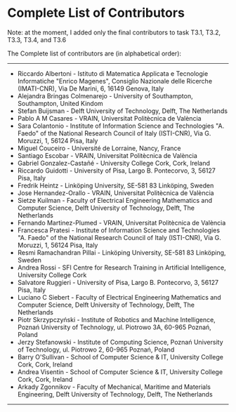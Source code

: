 # Complete List of Contributors

Note: at the moment, I added only the final contributors to task T3.1, T3.2, T3.3, T3.4, and T3.6

The Complete list of contributors are (in alphabetical order):

---
- Riccardo Albertoni - Istituto di Matematica Applicata e Tecnologie Informatiche "Enrico Magenes", Consiglio Nazionale delle Ricerche (IMATI-CNR), Via De Marini, 6, 16149 Genova, Italy <!-- T3.4 -->
- Alejandra Bringas Colmenarejo - University of Southampton, Southampton, United Kindom   <!-- T3.3 -->
- Stefan Buijsman - Delft University of Technology, Delft, The Netherlands <!-- T3.3 -->
- Pablo A M Casares - VRAIN, Universitat Politècnica de València <!-- T3.2 -->
- Sara Colantonio - Institute of Information Science and Technologies "A. Faedo" of the National Research Council of Italy (ISTI-CNR), Via G. Moruzzi, 1, 56124 Pisa, Italy <!-- T3.4 -->
- Miguel Couceiro - Université de Lorraine, Nancy, France <!-- T3.3 -->
- Santiago Escobar - VRAIN, Universitat Politècnica de València <!-- T3.2 -->
- Gabriel Gonzalez-Castañé - University College Cork, Cork, Ireland <!-- T3.3 -->
- Riccardo Guidotti - University of Pisa, Largo B. Pontecorvo, 3, 56127 Pisa, Italy <!-- T3.1 -->
- Fredrik Heintz - Linköping University, SE-581 83 Linköping, Sweden  <!-- T3.3 -->
- Jose Hernandez-Orallo - VRAIN, Universitat Politècnica de València <!-- T3.2 -->
- Sietze Kuilman - Faculty of Electrical Engineering Mathematics and Computer Science, Delft University of Technology, Delft, The Netherlands <!-- T3.4 -->
- Fernando Martinez-Plumed - VRAIN, Universitat Politècnica de València <!-- T3.2 -->
- Francesca Pratesi - Institute of Information Science and Technologies "A. Faedo" of the National Research Council of Italy (ISTI-CNR), Via G. Moruzzi, 1, 56124 Pisa, Italy <!-- T3.1, T3.4, T3.5 -->
- Resmi Ramachandran Pillai - Linköping University, SE-581 83 Linköping, Sweden  <!-- T3.3 -->
- Andrea Rossi - SFI Centre for Research Training in Artificial Intelligence, University College Cork <!-- T3.6 -->
- Salvatore Ruggieri - University of Pisa, Largo B. Pontecorvo, 3, 56127 Pisa, Italy  <!-- T3.3 -->
- Luciano C Siebert - Faculty of Electrical Engineering Mathematics and Computer Science, Delft University of Technology, Delft, The Netherlands <!-- T3.4 -->
- Piotr Skrzypczyński - Institute of Robotics and Machine Intelligence, Poznań University of Technology, ul. Piotrowo 3A, 60-965 Poznań, Poland <!-- T3.4 -->
- Jerzy Stefanowski - Institute of Computing Science, Poznań University of Technology, ul. Piotrowo 2, 60-965 Poznań, Poland <!-- T3.4 -->
- Barry O'Sullivan - School of Computer Science & IT, University College Cork, Cork, Ireland <!-- T3.6 -->
- Andrea Visentin - School of Computer Science & IT, University College Cork, Cork, Ireland <!-- T3.6 -->
- Arkady Zgonnikov - Faculty of Mechanical, Maritime and Materials Engineering, Delft University of Technology, Delft, The Netherlands <!-- T3.4 -->



















---


